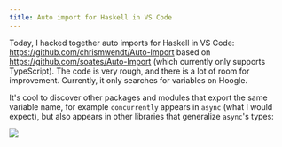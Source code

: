 ```yaml
---
title: Auto import for Haskell in VS Code
---
```


Today, I hacked together auto imports for Haskell in VS Code: https://github.com/chrismwendt/Auto-Import based on https://github.com/soates/Auto-Import (which currently only supports TypeScript). The code is very rough, and there is a lot of room for improvement. Currently, it only searches for variables on Hoogle.

It's cool to discover other packages and modules that export the same variable name, for example `concurrently` appears in `async` (what I would expect), but also appears in other libraries that generalize `async`'s types:

![](/assets/concurrently-imports.png) <!-- .element height="50%" width="50%" -->
